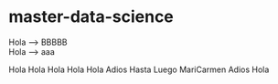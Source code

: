 # master-data-science
Hola --> BBBBB	
Hola --> aaa

Hola
Hola
Hola
Hola
Hola
Adios
Hasta Luego MariCarmen
Adios
Hola
